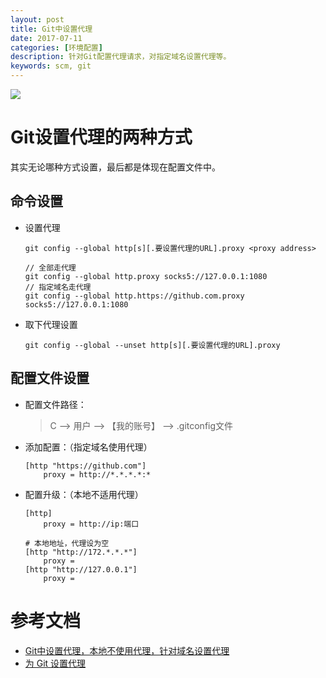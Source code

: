 ```yaml
---
layout: post
title: Git中设置代理
date: 2017-07-11
categories: [环境配置]
description: 针对Git配置代理请求，对指定域名设置代理等。
keywords: scm, git
---
```


![](http://img.mukewang.com/55fb826f00017e2d06030263.jpg)

# Git设置代理的两种方式

其实无论哪种方式设置，最后都是体现在配置文件中。

## 命令设置

* 设置代理
    ~~~shell
    git config --global http[s][.要设置代理的URL].proxy <proxy address>
    
    // 全部走代理
    git config --global http.proxy socks5://127.0.0.1:1080
    // 指定域名走代理
    git config --global http.https://github.com.proxy socks5://127.0.0.1:1080
    ~~~
* 取下代理设置
    ~~~shell
    git config --global --unset http[s][.要设置代理的URL].proxy
    ~~~

## 配置文件设置

* 配置文件路径：
    > C ——> 用户 ——> 【我的账号】 ——> .gitconfig文件

* 添加配置：（指定域名使用代理）
    ~~~shell
    [http "https://github.com"]
        proxy = http://*.*.*.*:*
    ~~~

* 配置升级：（本地不适用代理）
    ~~~shell
    [http]
        proxy = http://ip:端口

    # 本地地址，代理设为空
    [http "http://172.*.*.*"]
        proxy = 
    [http "http://127.0.0.1"]
        proxy = 
    ~~~

# 参考文档

* [Git中设置代理，本地不使用代理，针对域名设置代理](http://www.cnblogs.com/thirking/p/6830978.html)
* [为 Git 设置代理](https://kyonli.com/p/142)
